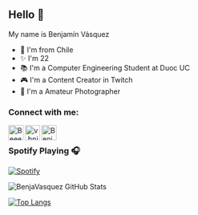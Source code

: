 ## Hello 👋

My name is Benjamín Vásquez
- 📍 I'm from Chile
- ✨ I'm 22 
- 📚 I'm a Computer Engineering Student at Duoc UC
- 🎮 I'm a Content Creator in Twitch
- 📸 I'm a Amateur Photographer

### Connect with me:
[<img align="left" alt="Beeenja__  |  Twitch" width="30px" height="30" src="https://cdn.jsdelivr.net/npm/simple-icons@v3/icons/twitch.svg"/>][twitch]
[<img align="left" alt="v.bnja  |  Instagram" width="30px" height="30" src="https://cdn.jsdelivr.net/npm/simple-icons@v3/icons/instagram.svg"/>][instagram]
[<img align="left" alt="Benja#1571  |  Discord" width="30px" height="30" src="https://cdn.jsdelivr.net/npm/simple-icons@v3/icons/discord.svg"/>][discord]
<br/>

### Spotify Playing 🎧
[![Spotify](https://spotify-np-benjavasquez24.vercel.app/api/spotify)](https://open.spotify.com/user/7cd7dece88b648d8b2cdde328b86a02b)
<br/>

<img aligh="left" alt="BenjaVasquez GitHub Stats" 
src="https://github-readme-stats.vercel.app/api?username=BenjaVasquez24&show_icons=true&hide_border=true&theme=radical"/> 

[![Top Langs](https://github-readme-stats.vercel.app/api/top-langs/?username=BenjaVasquez24)](https://github.com/BenjaVasquez24/github-readme-stats)

[twitch]: https://www.twitch.tv/Beeenja__
[instagram]: https://www.instagram.com/v.bnja
[discord]: https://www.discord.gg/8c2JSJrJbE